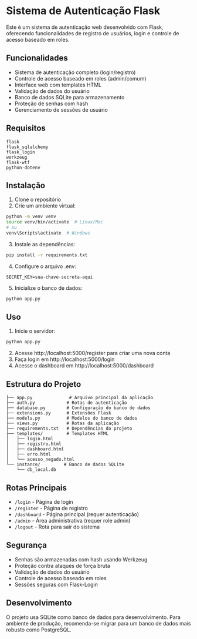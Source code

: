 # Sistema de Autenticação Flask

Este é um sistema de autenticação web desenvolvido com Flask, oferecendo funcionalidades de registro de usuários, login e controle de acesso baseado em roles.

## Funcionalidades

- Sistema de autenticação completo (login/registro)
- Controle de acesso baseado em roles (admin/comum)
- Interface web com templates HTML
- Validação de dados do usuário
- Banco de dados SQLite para armazenamento
- Proteção de senhas com hash
- Gerenciamento de sessões de usuário

## Requisitos

```
flask
flask_sqlalchemy
flask_login
werkzeug
flask-wtf
python-dotenv
```

## Instalação

1. Clone o repositório
2. Crie um ambiente virtual:
```bash
python -m venv venv
source venv/bin/activate  # Linux/Mac
# ou
venv\Scripts\activate  # Windows
```

3. Instale as dependências:
```bash
pip install -r requirements.txt
```

4. Configure o arquivo .env:
```
SECRET_KEY=sua-chave-secreta-aqui
```

5. Inicialize o banco de dados:
```bash
python app.py
```

## Uso

1. Inicie o servidor:
```bash
python app.py
```

2. Acesse http://localhost:5000/register para criar uma nova conta
3. Faça login em http://localhost:5000/login
4. Acesse o dashboard em http://localhost:5000/dashboard

## Estrutura do Projeto

```
├── app.py              # Arquivo principal da aplicação
├── auth.py            # Rotas de autenticação
├── database.py        # Configuração do banco de dados
├── extensions.py      # Extensões Flask
├── models.py          # Modelos do banco de dados
├── views.py           # Rotas da aplicação
├── requirements.txt   # Dependências do projeto
├── templates/         # Templates HTML
│   ├── login.html
│   ├── registro.html
│   ├── dashboard.html
│   ├── erro.html
│   └── acesso_negado.html
└── instance/         # Banco de dados SQLite
    └── db_local.db
```

## Rotas Principais

- `/login` - Página de login
- `/register` - Página de registro
- `/dashboard` - Página principal (requer autenticação)
- `/admin` - Área administrativa (requer role admin)
- `/logout` - Rota para sair do sistema

## Segurança

- Senhas são armazenadas com hash usando Werkzeug
- Proteção contra ataques de força bruta
- Validação de dados do usuário
- Controle de acesso baseado em roles
- Sessões seguras com Flask-Login

## Desenvolvimento

O projeto usa SQLite como banco de dados para desenvolvimento. Para ambiente de produção, recomenda-se migrar para um banco de dados mais robusto como PostgreSQL.
